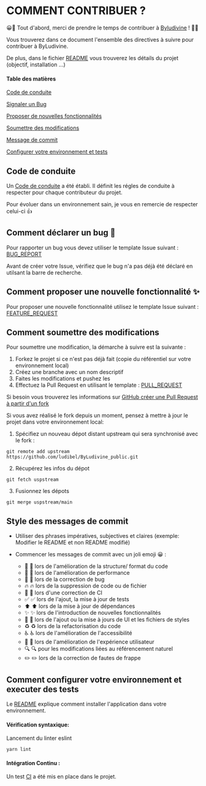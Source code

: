 # COMMENT CONTRIBUER ?

😀🎉 Tout d'abord, merci de prendre le temps de contribuer à [Byludivine](https://www.byludivine.com) ! 🎉😀

Vous trouverez dans ce document l'ensemble des directives à suivre pour contribuer à ByLudivine.

De plus, dans le fichier [README](README.md) vous trouverez les détails du projet (objectif, installation ...)

#### Table des matières

[Code de conduite](#code-de-conduite)

[Signaler un Bug](#comment-déclarer-un-bug)

[Proposer de nouvelles fonctionnalités](#comment-proposer-un-nouvelle-fonctionnalité)

[Soumettre des modifications ](#comment-soumettre-des-modifications)

[Message de commit](#message-de-commit)

[Configurer votre environnement et tests ](#comment-configurer-votre-environnement-et-executer-des-tests)

## Code de conduite

Un [Code de conduite](CODE_OF_CONDUCT.md) a été établi. Il définit les régles de conduite à respecter pour chaque contributeur du projet.

Pour évoluer dans un environnement sain, je vous en remercie de respecter celui-ci 👍

## Comment déclarer un bug 🐛

Pour rapporter un bug vous devez utiliser le template Issue suivant : [BUG_REPORT](.github/ISSUE_TEMPLATE/BUG_REPORT.yml)

Avant de créer votre Issue, vérifiez que le bug n'a pas déjà été déclaré en utilsant la barre de recherche.

## Comment proposer une nouvelle fonctionnalité ✨

Pour proposer une nouvelle fonctionnalité utilisez le template Issue suivant : [FEATURE_REQUEST](.github/ISSUE_TEMPLATE/FEATURE_REQUEST.yml)

## Comment soumettre des modifications

Pour soumettre une modification, la démarche à suivre est la suivante :

1. Forkez le projet si ce n'est pas déjà fait (copie du référentiel sur votre environnement local)
2. Créez une branche avec un nom descriptif
3. Faites les modifications et pushez les
4. Effectuez la Pull Request en utilisant le template : [PULL_REQUEST](.github/PULL_REQUEST_TEMPLATE/pull_request_template.md)

Si besoin vous trouverez les informations sur [GitHub créer une Pull Request à partir d'un fork](https://docs.github.com/en/pull-requests/collaborating-with-pull-requests/proposing-changes-to-your-work-with-pull-requests/creating-a-pull-request-from-a-fork)

Si vous avez réalisé le fork depuis un moment, pensez à mettre à jour le projet dans votre environnement local:

1. Spécifiez un nouveau dépot distant upstream qui sera synchronisé avec le fork :

```
git remote add upstream https://github.com/ludibel/ByLudivine_public.git
```

2. Récupérez les infos du dépot

```
git fetch uspstream
```

3. Fusionnez les dépots

```
git merge uspstream/main
```

## Style des messages de commit

- Utiliser des phrases impératives, subjectives et claires (exemple: Modifier le README et non README modifié)
- Commencer les messages de commit avec un joli emoji 😀 :

  - 🎨 :art: lors de l'amélioration de la structure/ format du code
  - 🐎 :racehorse: lors de l'amélioration de performance
  - 🐛 :bug: lors de la correction de bug
  - 🔥 :fire: lors de la suppression de code ou de fichier
  - 💚 :green_heart: lors d'une correction de CI
  - ✅ :white_check_mark: lors de l'ajout, la mise à jour de tests
  - ⬆️ :arrow_up: lors de la mise à jour de dépendances
  - ✨ :sparkles: lors de l'introduction de nouvelles fonctionnalités
  - 💄 :lipstick: lors de l'ajout ou la mise à jours de UI et les fichiers de styles
  - ♻️ :recycle: lors de la refactorisation du code
  - ♿ :wheelchair: lors de l'amélioration de l'accessibilité
  - 🚸 :children_crossing: lors de l'amélioration de l'expérience utilisateur
  - 🔍 :mag: pour les modifications liées au référencement naturel
  - ✏️ :pencil2: lors de la correction de fautes de frappe

## Comment configurer votre environnement et executer des tests

Le [README](README.md) explique comment installer l'application dans votre environnement.

#### Vérification syntaxique:

Lancement du linter eslint

```
yarn lint
```

#### Intégration Continu :

Un test [CI](.github/workflows/CI.yml) a été mis en place dans le projet.
